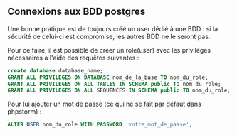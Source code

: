 ## Connexions aux BDD postgres

Une bonne pratique est de toujours créé un user dédié à une BDD : si la sécurité de celui-ci est compromise, les autres BDD ne le seront pas.

Pour ce faire, il est possible de créer un role(user) avec les privilèges nécessaires à l'aide des requêtes suivantes :

```sql
create database database_name;
GRANT ALL PRIVILEGES ON DATABASE nom_de_la_base TO nom_du_role;
GRANT ALL PRIVILEGES ON ALL TABLES IN SCHEMA public TO nom_du_role;
GRANT ALL PRIVILEGES ON ALL SEQUENCES IN SCHEMA public TO nom_du_role;
```

Pour lui ajouter un mot de passe (ce qui ne se fait par défaut dans phpstorm) :

```sql
ALTER USER nom_du_role WITH PASSWORD 'votre_mot_de_passe';
```
